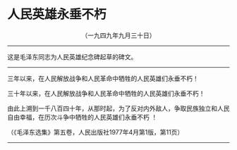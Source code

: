 # 人民英雄永垂不朽
<center class="auther">（一九四九年九月三十日）</center>&#13;


---

这是毛泽东同志为人民英雄纪念碑起草的碑文。
---


三年以来，在人民解放战争和人民革命中牺牲的人民英雄们永垂不朽！
 
三十年以来，在人民解放战争和人民革命中牺牲的人民英雄们永垂不朽！
 
由此上溯到一千八百四十年，从那时起，为了反对内外敌人，争取民族独立和人民自由幸福，在历次斗争中牺牲的人民英雄们永垂不朽 ！
 
<p class="comment">（《毛泽东选集》第五卷，人民出版社1977年4月第1版，第11页）
 

---


